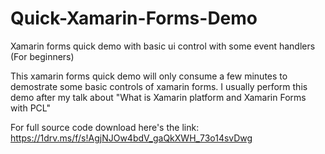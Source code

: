 # Quick-Xamarin-Forms-Demo
Xamarin forms quick demo with basic ui control with some event handlers (For beginners)

This xamarin forms quick demo will only consume a few minutes to demostrate some basic controls of xamarin forms. I usually perform this demo after my talk about "What is Xamarin platform and Xamarin Forms with PCL"

For full source code download here's the link: https://1drv.ms/f/s!AgjNJOw4bdV_gaQkXWH_73o14svDwg
